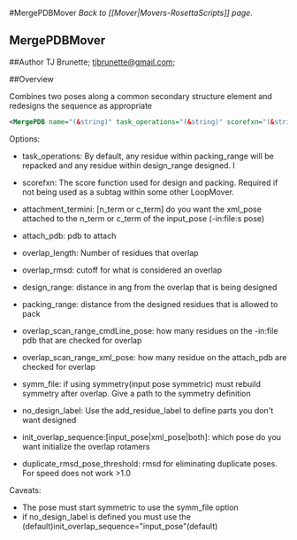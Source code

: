 #MergePDBMover
*Back to [[Mover|Movers-RosettaScripts]] page.*
## MergePDBMover


##Author
TJ Brunette; tjbrunette@gmail.com; 

##Overview 

Combines two poses along a common secondary structure element and redesigns the sequence as appropriate
```xml
<MergePDB name="(&string)" task_operations="(&string)" scorefxn="(&string)" attachment_termini="[n_term|c_term]" attach_pdb="(&string) overlap_length="(&int) overlap_rmsd="(&int)" design_range="*(&int)" packing_range="(&int) overlap_scan_range_cmdLine_pose="(&int)" overlap_scan_range_cmdLine_xml_pose="(&int)" symm_file="(&string) no_design_label="(&string) init_overlap_sequence="[input_pose|xml_pose|both]" duplicate_rmsd_pose_threshold="(&real)"/>
```

Options:

* task_operations: By default, any residue within packing_range will be repacked and any residue within design_range designed.  I

* scorefxn: The score function used for design and packing.  Required if not being used as 
  a subtag within some other LoopMover.

* attachment_termini: [n_term or c_term] do you want the xml_pose attached to the n_term or c_term of the input_pose (-in:file:s pose)

* attach_pdb: pdb to attach

* overlap_length: Number of residues that overlap

* overlap_rmsd: cutoff for what is considered an overlap

* design_range: distance in ang from the overlap that is being designed

* packing_range: distance from the designed residues that is allowed to pack

* overlap_scan_range_cmdLine_pose: how many residues on the -in:file pdb that are checked for overlap

* overlap_scan_range_xml_pose: how many residue on the attach_pdb are checked for overlap

* symm_file: if using symmetry(input pose symmetric) must rebuild symmetry after overlap. Give a path to the symmetry definition

* no_design_label: Use the add_residue_label to define parts you don't want designed

* init_overlap_sequence:[input_pose|xml_pose|both]: which pose do you want initialize the overlap rotamers

* duplicate_rmsd_pose_threshold: rmsd for eliminating duplicate poses. For speed does not work >1.0

Caveats:

* The pose must start symmetric to use the symm_file option
* if no_design_label is defined you must use the (default)init_overlap_sequence="input_pose"(default)